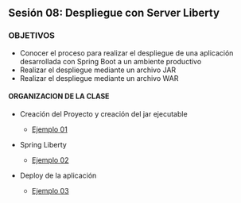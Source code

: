 
## Sesión 08: Despliegue con Server Liberty

### OBJETIVOS 

- Conocer el proceso para realizar el despliegue de una aplicación desarrollada con Spring Boot a un ambiente productivo
- Realizar el despliegue mediante un archivo JAR
- Realizar el despliegue mediante un archivo WAR



#### ORGANIZACION DE LA CLASE 

- Creación del Proyecto y creación del jar ejecutable
	- [Ejemplo 01](Ejemplo-01)

- Spring Liberty
	- [Ejemplo 02](Ejemplo-02)

- Deploy de la aplicación 
	- [Ejemplo 03](Ejemplo-03)

